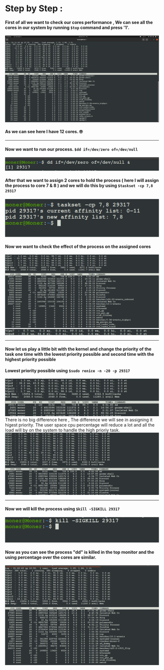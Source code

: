 # Step by Step :

#### First of all we want to check our cores performance , We can see all the cores in our system by running ` $top ` command and press '1'. 
![](https://github.com/MonerMo/Embedded-Linux-Diploma-Tasks-Solution/blob/Process-Management-Stack-Task/cores.png)
#### As we can see here I have 12 cores. 🤓

---

#### Now we want to run our process. ` $dd if=/dev/zero of=/dev/null `
![](https://github.com/MonerMo/Embedded-Linux-Diploma-Tasks-Solution/blob/Process-Management-Stack-Task/dd%20commnad.png)
#### After that we want to assign 2 cores to hold the process ( here I will assign the process to core 7 & 8 ) and we will do this by using ` $taskset -cp 7,8 29317 `
![](https://github.com/MonerMo/Embedded-Linux-Diploma-Tasks-Solution/blob/Process-Management-Stack-Task/changing%20core.png)
#### Now we want to check the effect of the process on the assigned cores 
![](https://github.com/MonerMo/Embedded-Linux-Diploma-Tasks-Solution/blob/Process-Management-Stack-Task/whole%20performance.png)
![](https://github.com/MonerMo/Embedded-Linux-Diploma-Tasks-Solution/blob/Process-Management-Stack-Task/two%20cores%20performance.png)

---

#### Now let us play a little bit with the kernel and change the priority of the task one time with the lowest priority possible and second time with the highest priority possible
#### Lowest priority possible using ` $sudo renice -n -20 -p 29317 `
![](https://github.com/MonerMo/Embedded-Linux-Diploma-Tasks-Solution/blob/Process-Management-Stack-Task/renice%20-20.png)
There is no big difference here , The difference we will see in assigning it higest priority. The user space cpu percentage will reduce a lot and all the load will by on the system to handle the high prioriy task. 
![](https://github.com/MonerMo/Embedded-Linux-Diploma-Tasks-Solution/blob/Process-Management-Stack-Task/renice%2019.png)

---

#### Now we will kill the process using ` $kill -SIGKILL 29317 `
![](https://github.com/MonerMo/Embedded-Linux-Diploma-Tasks-Solution/blob/Process-Management-Stack-Task/sigkill.png)
#### Now as you can see the process "dd" is killed in the top monitor and the using percentage over the cores are similar. 
![](https://github.com/MonerMo/Embedded-Linux-Diploma-Tasks-Solution/blob/Process-Management-Stack-Task/after%20killing.png)



